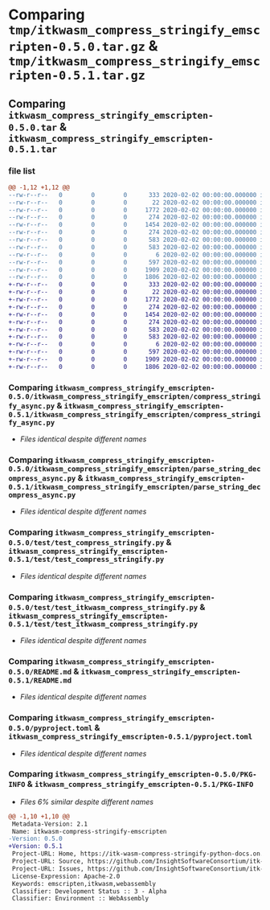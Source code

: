 # Comparing `tmp/itkwasm_compress_stringify_emscripten-0.5.0.tar.gz` & `tmp/itkwasm_compress_stringify_emscripten-0.5.1.tar.gz`

## Comparing `itkwasm_compress_stringify_emscripten-0.5.0.tar` & `itkwasm_compress_stringify_emscripten-0.5.1.tar`

### file list

```diff
@@ -1,12 +1,12 @@
--rw-r--r--   0        0        0      333 2020-02-02 00:00:00.000000 itkwasm_compress_stringify_emscripten-0.5.0/itkwasm_compress_stringify_emscripten/__init__.py
--rw-r--r--   0        0        0       22 2020-02-02 00:00:00.000000 itkwasm_compress_stringify_emscripten-0.5.0/itkwasm_compress_stringify_emscripten/_version.py
--rw-r--r--   0        0        0     1772 2020-02-02 00:00:00.000000 itkwasm_compress_stringify_emscripten-0.5.0/itkwasm_compress_stringify_emscripten/compress_stringify_async.py
--rw-r--r--   0        0        0      274 2020-02-02 00:00:00.000000 itkwasm_compress_stringify_emscripten-0.5.0/itkwasm_compress_stringify_emscripten/js_package.py
--rw-r--r--   0        0        0     1454 2020-02-02 00:00:00.000000 itkwasm_compress_stringify_emscripten-0.5.0/itkwasm_compress_stringify_emscripten/parse_string_decompress_async.py
--rw-r--r--   0        0        0      274 2020-02-02 00:00:00.000000 itkwasm_compress_stringify_emscripten-0.5.0/itkwasm_compress_stringify_emscripten/pyodide.py
--rw-r--r--   0        0        0      583 2020-02-02 00:00:00.000000 itkwasm_compress_stringify_emscripten-0.5.0/test/test_compress_stringify.py
--rw-r--r--   0        0        0      583 2020-02-02 00:00:00.000000 itkwasm_compress_stringify_emscripten-0.5.0/test/test_itkwasm_compress_stringify.py
--rw-r--r--   0        0        0        6 2020-02-02 00:00:00.000000 itkwasm_compress_stringify_emscripten-0.5.0/.gitignore
--rw-r--r--   0        0        0      597 2020-02-02 00:00:00.000000 itkwasm_compress_stringify_emscripten-0.5.0/README.md
--rw-r--r--   0        0        0     1909 2020-02-02 00:00:00.000000 itkwasm_compress_stringify_emscripten-0.5.0/pyproject.toml
--rw-r--r--   0        0        0     1806 2020-02-02 00:00:00.000000 itkwasm_compress_stringify_emscripten-0.5.0/PKG-INFO
+-rw-r--r--   0        0        0      333 2020-02-02 00:00:00.000000 itkwasm_compress_stringify_emscripten-0.5.1/itkwasm_compress_stringify_emscripten/__init__.py
+-rw-r--r--   0        0        0       22 2020-02-02 00:00:00.000000 itkwasm_compress_stringify_emscripten-0.5.1/itkwasm_compress_stringify_emscripten/_version.py
+-rw-r--r--   0        0        0     1772 2020-02-02 00:00:00.000000 itkwasm_compress_stringify_emscripten-0.5.1/itkwasm_compress_stringify_emscripten/compress_stringify_async.py
+-rw-r--r--   0        0        0      274 2020-02-02 00:00:00.000000 itkwasm_compress_stringify_emscripten-0.5.1/itkwasm_compress_stringify_emscripten/js_package.py
+-rw-r--r--   0        0        0     1454 2020-02-02 00:00:00.000000 itkwasm_compress_stringify_emscripten-0.5.1/itkwasm_compress_stringify_emscripten/parse_string_decompress_async.py
+-rw-r--r--   0        0        0      274 2020-02-02 00:00:00.000000 itkwasm_compress_stringify_emscripten-0.5.1/itkwasm_compress_stringify_emscripten/pyodide.py
+-rw-r--r--   0        0        0      583 2020-02-02 00:00:00.000000 itkwasm_compress_stringify_emscripten-0.5.1/test/test_compress_stringify.py
+-rw-r--r--   0        0        0      583 2020-02-02 00:00:00.000000 itkwasm_compress_stringify_emscripten-0.5.1/test/test_itkwasm_compress_stringify.py
+-rw-r--r--   0        0        0        6 2020-02-02 00:00:00.000000 itkwasm_compress_stringify_emscripten-0.5.1/.gitignore
+-rw-r--r--   0        0        0      597 2020-02-02 00:00:00.000000 itkwasm_compress_stringify_emscripten-0.5.1/README.md
+-rw-r--r--   0        0        0     1909 2020-02-02 00:00:00.000000 itkwasm_compress_stringify_emscripten-0.5.1/pyproject.toml
+-rw-r--r--   0        0        0     1806 2020-02-02 00:00:00.000000 itkwasm_compress_stringify_emscripten-0.5.1/PKG-INFO
```

### Comparing `itkwasm_compress_stringify_emscripten-0.5.0/itkwasm_compress_stringify_emscripten/compress_stringify_async.py` & `itkwasm_compress_stringify_emscripten-0.5.1/itkwasm_compress_stringify_emscripten/compress_stringify_async.py`

 * *Files identical despite different names*

### Comparing `itkwasm_compress_stringify_emscripten-0.5.0/itkwasm_compress_stringify_emscripten/parse_string_decompress_async.py` & `itkwasm_compress_stringify_emscripten-0.5.1/itkwasm_compress_stringify_emscripten/parse_string_decompress_async.py`

 * *Files identical despite different names*

### Comparing `itkwasm_compress_stringify_emscripten-0.5.0/test/test_compress_stringify.py` & `itkwasm_compress_stringify_emscripten-0.5.1/test/test_compress_stringify.py`

 * *Files identical despite different names*

### Comparing `itkwasm_compress_stringify_emscripten-0.5.0/test/test_itkwasm_compress_stringify.py` & `itkwasm_compress_stringify_emscripten-0.5.1/test/test_itkwasm_compress_stringify.py`

 * *Files identical despite different names*

### Comparing `itkwasm_compress_stringify_emscripten-0.5.0/README.md` & `itkwasm_compress_stringify_emscripten-0.5.1/README.md`

 * *Files identical despite different names*

### Comparing `itkwasm_compress_stringify_emscripten-0.5.0/pyproject.toml` & `itkwasm_compress_stringify_emscripten-0.5.1/pyproject.toml`

 * *Files identical despite different names*

### Comparing `itkwasm_compress_stringify_emscripten-0.5.0/PKG-INFO` & `itkwasm_compress_stringify_emscripten-0.5.1/PKG-INFO`

 * *Files 6% similar despite different names*

```diff
@@ -1,10 +1,10 @@
 Metadata-Version: 2.1
 Name: itkwasm-compress-stringify-emscripten
-Version: 0.5.0
+Version: 0.5.1
 Project-URL: Home, https://itk-wasm-compress-stringify-python-docs.on.fleek.co
 Project-URL: Source, https://github.com/InsightSoftwareConsortium/itk-wasm
 Project-URL: Issues, https://github.com/InsightSoftwareConsortium/itk-wasm/issues
 License-Expression: Apache-2.0
 Keywords: emscripten,itkwasm,webassembly
 Classifier: Development Status :: 3 - Alpha
 Classifier: Environment :: WebAssembly
```

